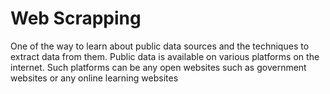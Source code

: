 <h1>Web Scrapping</h1>
One of the way to learn about public data sources and the techniques to extract data from them. Public data is available on various platforms on the internet. Such platforms can be any open websites such as government websites or any online learning websites
